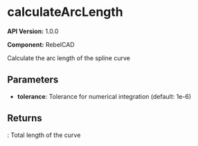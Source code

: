 # calculateArcLength

**API Version:** 1.0.0

**Component:** RebelCAD

Calculate the arc length of the spline curve

## Parameters

- **tolerance**: Tolerance for numerical integration (default: 1e-6)

## Returns

: Total length of the curve

